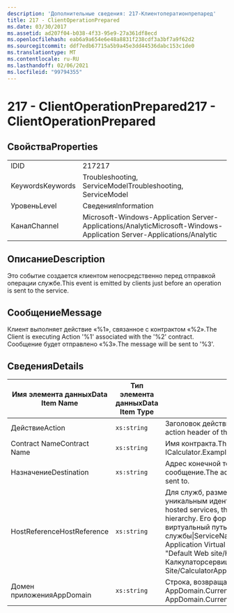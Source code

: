 ```yaml
---
description: 'Дополнительные сведения: 217-Клиентоператионпрепаред'
title: 217 - ClientOperationPrepared
ms.date: 03/30/2017
ms.assetid: ad207f04-b038-4f33-95e9-27a361df8ecd
ms.openlocfilehash: eab6a9a654e6e48a8831f238cdf3a3bf7a9f62d2
ms.sourcegitcommit: ddf7edb67715a5b9a45e3dd44536dabc153c1de0
ms.translationtype: MT
ms.contentlocale: ru-RU
ms.lasthandoff: 02/06/2021
ms.locfileid: "99794355"
---
```

# <a name="217---clientoperationprepared"></a><span data-ttu-id="5d0df-103">217 - ClientOperationPrepared</span><span class="sxs-lookup"><span data-stu-id="5d0df-103">217 - ClientOperationPrepared</span></span>

## <a name="properties"></a><span data-ttu-id="5d0df-104">Свойства</span><span class="sxs-lookup"><span data-stu-id="5d0df-104">Properties</span></span>  
  
|||  
|-|-|  
|<span data-ttu-id="5d0df-105">ID</span><span class="sxs-lookup"><span data-stu-id="5d0df-105">ID</span></span>|<span data-ttu-id="5d0df-106">217</span><span class="sxs-lookup"><span data-stu-id="5d0df-106">217</span></span>|  
|<span data-ttu-id="5d0df-107">Keywords</span><span class="sxs-lookup"><span data-stu-id="5d0df-107">Keywords</span></span>|<span data-ttu-id="5d0df-108">Troubleshooting, ServiceModel</span><span class="sxs-lookup"><span data-stu-id="5d0df-108">Troubleshooting, ServiceModel</span></span>|  
|<span data-ttu-id="5d0df-109">Уровень</span><span class="sxs-lookup"><span data-stu-id="5d0df-109">Level</span></span>|<span data-ttu-id="5d0df-110">Сведения</span><span class="sxs-lookup"><span data-stu-id="5d0df-110">Information</span></span>|  
|<span data-ttu-id="5d0df-111">Канал</span><span class="sxs-lookup"><span data-stu-id="5d0df-111">Channel</span></span>|<span data-ttu-id="5d0df-112">Microsoft-Windows-Application Server-Applications/Analytic</span><span class="sxs-lookup"><span data-stu-id="5d0df-112">Microsoft-Windows-Application Server-Applications/Analytic</span></span>|  
  
## <a name="description"></a><span data-ttu-id="5d0df-113">Описание</span><span class="sxs-lookup"><span data-stu-id="5d0df-113">Description</span></span>  

 <span data-ttu-id="5d0df-114">Это событие создается клиентом непосредственно перед отправкой операции службе.</span><span class="sxs-lookup"><span data-stu-id="5d0df-114">This event is emitted by clients just before an operation is sent to the service.</span></span>  
  
## <a name="message"></a><span data-ttu-id="5d0df-115">Сообщение</span><span class="sxs-lookup"><span data-stu-id="5d0df-115">Message</span></span>  

 <span data-ttu-id="5d0df-116">Клиент выполняет действие «%1», связанное с контрактом «%2».</span><span class="sxs-lookup"><span data-stu-id="5d0df-116">The Client is executing Action '%1' associated with the '%2' contract.</span></span> <span data-ttu-id="5d0df-117">Сообщение будет отправлено «%3».</span><span class="sxs-lookup"><span data-stu-id="5d0df-117">The message will be sent to '%3'.</span></span>  
  
## <a name="details"></a><span data-ttu-id="5d0df-118">Сведения</span><span class="sxs-lookup"><span data-stu-id="5d0df-118">Details</span></span>  
  
|<span data-ttu-id="5d0df-119">Имя элемента данных</span><span class="sxs-lookup"><span data-stu-id="5d0df-119">Data Item Name</span></span>|<span data-ttu-id="5d0df-120">Тип элемента данных</span><span class="sxs-lookup"><span data-stu-id="5d0df-120">Data Item Type</span></span>|<span data-ttu-id="5d0df-121">Описание</span><span class="sxs-lookup"><span data-stu-id="5d0df-121">Description</span></span>|  
|--------------------|--------------------|-----------------|  
|<span data-ttu-id="5d0df-122">Действие</span><span class="sxs-lookup"><span data-stu-id="5d0df-122">Action</span></span>|`xs:string`|<span data-ttu-id="5d0df-123">Заголовок действия SOAP исходящего сообщения.</span><span class="sxs-lookup"><span data-stu-id="5d0df-123">The SOAP action header of the outgoing message.</span></span>|  
|<span data-ttu-id="5d0df-124">Contract Name</span><span class="sxs-lookup"><span data-stu-id="5d0df-124">Contract Name</span></span>|`xs:string`|<span data-ttu-id="5d0df-125">Имя контракта.</span><span class="sxs-lookup"><span data-stu-id="5d0df-125">The name of the contract.</span></span> <span data-ttu-id="5d0df-126">Пример: ICalculator.</span><span class="sxs-lookup"><span data-stu-id="5d0df-126">Example: ICalculator.</span></span>|  
|<span data-ttu-id="5d0df-127">Назначение</span><span class="sxs-lookup"><span data-stu-id="5d0df-127">Destination</span></span>|`xs:string`|<span data-ttu-id="5d0df-128">Адрес конечной точки службы, которой отправляется сообщение.</span><span class="sxs-lookup"><span data-stu-id="5d0df-128">The address of the service endpoint that the message is sent to.</span></span>|  
|<span data-ttu-id="5d0df-129">HostReference</span><span class="sxs-lookup"><span data-stu-id="5d0df-129">HostReference</span></span>|`xs:string`|<span data-ttu-id="5d0df-130">Для служб, размещенных на веб-узле, это поле является уникальным идентификатором службы в веб-иерархии.</span><span class="sxs-lookup"><span data-stu-id="5d0df-130">For Web-hosted services, this field uniquely identifies the service in the Web hierarchy.</span></span> <span data-ttu-id="5d0df-131">Его формат определяется как "имя веб-сайта виртуальный путь к приложению&#124;виртуальный путь службы&#124;ServiceName".</span><span class="sxs-lookup"><span data-stu-id="5d0df-131">Its format is defined as 'Web Site Name Application Virtual Path&#124;Service Virtual Path&#124;ServiceName'.</span></span> <span data-ttu-id="5d0df-132">Пример: "Default Web site/Калкулатораппликатион&#124;/Калкулаторсервице.СВК&#124;CalculatorService".</span><span class="sxs-lookup"><span data-stu-id="5d0df-132">Example: 'Default Web Site/CalculatorApplication&#124;/CalculatorService.svc&#124;CalculatorService'.</span></span>|  
|<span data-ttu-id="5d0df-133">Домен приложения</span><span class="sxs-lookup"><span data-stu-id="5d0df-133">AppDomain</span></span>|`xs:string`|<span data-ttu-id="5d0df-134">Строка, возвращаемая AppDomain.CurrentDomain.FriendlyName.</span><span class="sxs-lookup"><span data-stu-id="5d0df-134">The string returned by AppDomain.CurrentDomain.FriendlyName.</span></span>|
